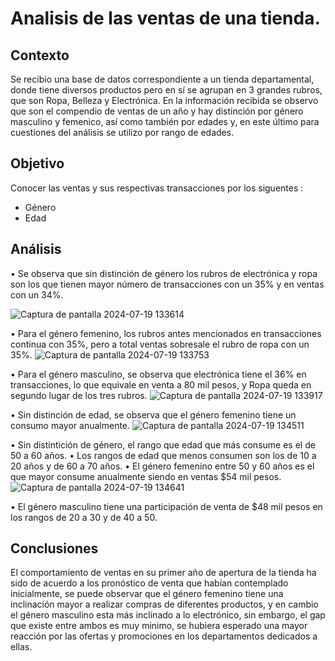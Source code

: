 # Analisis de las ventas de una tienda.

## Contexto
Se recibio una base de datos correspondiente a un tienda departamental, donde tiene diversos productos pero en sí se agrupan en 3 grandes rubros, que son Ropa, Belleza y Electrónica. En la información recibida se observo que son el compendio de ventas de un año y hay distinción por género masculino y femenico, así como también por edades y, en este último para cuestiones del análisis se utilizo por rango de edades. 

## Objetivo
Conocer las ventas y sus respectivas transacciones por los siguentes :
- Género
- Edad

## Análisis
• Se observa que sin distinción de género los rubros de electrónica y ropa son los que tienen mayor número de transacciones con un 35% y en ventas con un 34%.

![Captura de pantalla 2024-07-19 133614](https://github.com/user-attachments/assets/a27afa79-827b-48dc-afc5-3a4a70a355b7)

• Para el género femenino, los rubros antes mencionados en transacciones continua con 35%, pero a total ventas sobresale el rubro de ropa con un 35%.
![Captura de pantalla 2024-07-19 133753](https://github.com/user-attachments/assets/8fc63f2a-9bd9-4c4b-8b90-4dbcf1fc8012)

• Para el género masculino, se observa que electrónica tiene el 36% en transacciones, lo que equivale en venta a 80 mil pesos, y Ropa queda en segundo lugar de los tres rubros. 
![Captura de pantalla 2024-07-19 133917](https://github.com/user-attachments/assets/ef6cc53a-16c7-4eb3-8021-f1e9ff2c4a56)

• Sin distinción de edad, se observa que el género femenino tiene un consumo mayor anualmente.
![Captura de pantalla 2024-07-19 134511](https://github.com/user-attachments/assets/0600b43b-a444-40bc-a37f-55b9d3bbf1ee)

• Sin distintición de género, el rango que edad que más consume es el de 50 a 60 años.
• Los rangos de edad que menos consumen son los de 10 a 20 años y de 60 a 70 años.
• El género femenino entre 50 y 60 años es el que mayor consume anualmente siendo en ventas $54 mil pesos.
![Captura de pantalla 2024-07-19 134641](https://github.com/user-attachments/assets/b743ed93-4371-4147-b50d-e16eec95cd20)

• El género masculino tiene una participación de venta de $48 mil pesos en los rangos de 20 a 30 y de 40 a 50.

## Conclusiones

El comportamiento de ventas en su primer año de apertura de la tienda ha sido de acuerdo a los pronóstico de venta que habían contemplado inicialmente, se puede observar que el género femenino tiene una inclinación mayor a realizar compras de diferentes productos, y en cambio el género masculino esta más inclinado a lo electrónico, sin embargo, el gap que existe entre ambos es muy minimo, se hubiera esperado una mayor reacción por las ofertas y promociones en los departamentos dedicados a ellas. 





